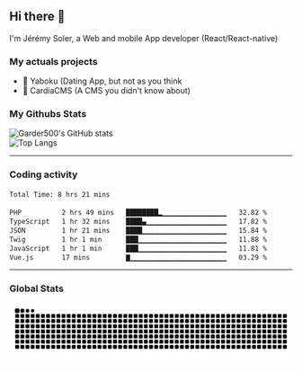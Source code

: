 ## Hi there 👋

I'm Jérémy Soler, a Web and mobile App developer (React/React-native)


### My actuals projects 
- 🔭 Yaboku (Dating App, but not as you think
- 🌱 CardiaCMS (A CMS you didn't know about)

### My Githubs Stats

<!--- ![Garder 500 stats](https://github-readme-stats.vercel.app/api?username=garder500&show_icons=true&theme=Gradient) -->
![Garder500's GitHub stats](https://github-readme-stats.vercel.app/api?username=garder500&show_icons=true&theme=material-palenight&include_all_commits=true&custom_title=My%20Github%20Stats)
<br/>
![Top Langs](https://github-readme-stats.vercel.app/api/top-langs/?username=garder500&theme=material-palenight&layout=compact)

---
### Coding activity

<!--START_SECTION:waka-->

```text
Total Time: 8 hrs 21 mins

PHP          2 hrs 49 mins   ████████▂▁▁▁▁▁▁▁▁▁▁▁▁▁▁▁▁   32.82 %
TypeScript   1 hr 32 mins    ████▄▁▁▁▁▁▁▁▁▁▁▁▁▁▁▁▁▁▁▁▁   17.82 %
JSON         1 hr 21 mins    ████▁▁▁▁▁▁▁▁▁▁▁▁▁▁▁▁▁▁▁▁▁   15.84 %
Twig         1 hr 1 min      ███▁▁▁▁▁▁▁▁▁▁▁▁▁▁▁▁▁▁▁▁▁▁   11.88 %
JavaScript   1 hr 1 min      ███▁▁▁▁▁▁▁▁▁▁▁▁▁▁▁▁▁▁▁▁▁▁   11.81 %
Vue.js       17 mins         ▇▁▁▁▁▁▁▁▁▁▁▁▁▁▁▁▁▁▁▁▁▁▁▁▁   03.29 %
```

<!--END_SECTION:waka-->

---

### Global Stats 

![Snake.svg](https://github.com/garder500/garder500/blob/output/github-contribution-grid-snake.svg)
